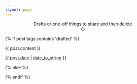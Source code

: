 ```yaml
---
layout: page
---
```

<p align="center">
  Drafts or one-off things to share and then delete
  <br />
  &#x25c7;
</p>

{% if post.tags contains 'drafted' %}
<article class="post">

{{ post.content }}

<a href="{{ site.baseurl }}{{ post.url }}">
    <time datetime="{{ post.date | date_to_xmlschema }}" class="post-date">{{ post.date | date_to_string }}</time>
</a>


</article>

{% else %} 
  <!-- This is not a draft. Allow post to be displayed in blog lists and RSS feed --> 
{% endif %}
